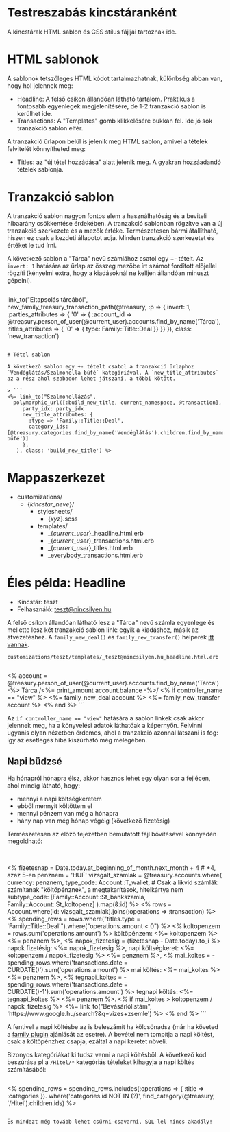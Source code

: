 # Testreszabás kincstáranként

A kincstárak HTML sablon és CSS stílus fájljai tartoznak ide.

# HTML sablonok

A sablonok tetszőleges HTML kódot tartalmazhatnak, különbség abban van, hogy hol jelennek meg:

- Headline: A felső csíkon állandóan látható tartalom. Praktikus a fontosabb egyenlegek megjelenítésére, de 1-2 tranzakció sablon is kerülhet ide.
- Transactions: A "Templates" gomb klikkelésére bukkan fel. Ide jó sok tranzakció sablon elfér.

A tranzakció űrlapon belül is jelenik meg HTML sablon, amivel a tételek felvitelét könnyítheted meg:

- Titles: az "új tétel hozzádása" alatt jelenik meg. A gyakran hozzáadandó tételek sablonja.

# Tranzakció sablon

A tranzakció sablon nagyon fontos elem a használhatóság és a beviteli hibaarány csökkentése érdekében. A tranzakció sablonban rögzítve van a új tranzakció szerkezete és a mezők értéke. Természetesen bármi átállítható, hiszen ez csak a kezdeti állapotot adja. Minden tranzakció szerkezetet és értéket le tud írni.

A következő sablon a "Tárca" nevű számlához csatol egy +- tételt. Az `invert: 1` hatására az űrlap az összeg mezőbe írt számot fordított előjellel rögzíti (kényelmi extra, hogy a kiadásoknál ne kelljen állandóan minuszt gépelni).

> ```
link_to("Eltapsolás tárcából", new_family_treasury_transaction_path(@treasury, :p => {
  invert: 1,
 :parties_attributes => { '0' => {
   :account_id => @treasury.person_of_user(@current_user).accounts.find_by_name('Tárca'),
   :titles_attributes => { '0' => {
     type: Family::Title::Deal
   }}
 }}
}), class: 'new_transaction')
```

# Tétel sablon

A következő sablon egy +- tételt csatol a tranzakció űrlaphoz `Vendéglátás/Szalmonella büfé` kategóriával. A `new_title_attributes` az a rész ahol szabadon lehet játszani, a többi kötött.

> ```
<%= link_to("Szalmonellázás",
  polymorphic_url([:build_new_title, current_namespace, @transaction],
     party_idx: party_idx
     new_title_attributes: {
       :type => 'Family::Title::Deal',
       category_ids: [@treasury.categories.find_by_name('Vendéglátás').children.find_by_name('Szalmonella büfé')]
     },
   ), class: 'build_new_title') %>
```

# Mappaszerkezet

* customizations/
  * {*kincstar_neve*}/
    * stylesheets/
      * {*xyz*}.scss
    * templates/
      * _{*current_user*}_headline.html.erb
      * _{*current_user*}_transactions.html.erb
      * _{*current_user*}_titles.html.erb
      * _everybody_transactions.html.erb

# Éles példa: Headline

- Kincstár: teszt
- Felhasználó: teszt@nincsilyen.hu

A felső csíkon állandóan látható lesz a "Tárca" nevű számla egyenlege és mellette lesz két tranzakció sablon link: egyik a kiadáshoz, másik az átvezetéshez. A `family_new_deal()` és `family_new_transfer()` helperek [itt vannak](../plugins/family/app/helpers/family/template_helper.rb).

`customizations/teszt/templates/_teszt@nincsilyen.hu_headline.html.erb`
> ```
<span class="account">
  <% account = @treasury.person_of_user(@current_user).accounts.find_by_name('Tárca') -%>
  Tárca <span class="balance">/<%= print_amount account.balance -%>/</span>
  <% if controller_name == "view" %>
    <%= family_new_deal account %>
    <%= family_new_transfer account %>
  <% end %>
</span>
```

Az `if controller_name == "view"` hatására a sablon linkek csak akkor jelennek meg, ha a könyvelési adatok láthatóak a képernyőn. Felvinni ugyanis olyan nézetben érdemes, ahol a tranzakció azonnal látszani is fog: így az esetleges hiba kiszúrható még melegében.

## Napi büdzsé

Ha hónapról hónapra élsz, akkor hasznos lehet egy olyan sor a fejlécen, ahol mindig látható, hogy:
- mennyi a napi költségkeretem
- ebből mennyit költöttem el
- mennyi pénzem van még a hónapra
- hány nap van még hónap végéig (következő fizetésig)

Természetesen az előző fejezetben bemutatott fájl bővítésével könnyedén megoldható:
> ```
<br/>
<%
  fizetesnap = Date.today.at_beginning_of_month.next_month + 4   # +4, azaz 5-en
  penznem = 'HUF'
  vizsgalt_szamlak = @treasury.accounts.where(
    currency: penznem,
    type_code: Account::T_wallet,
    # Csak a likvid számlák számítanak "költőpénznek", a megtakarítások, hitelkártya nem
    subtype_code: [Family::Account::St_bankszamla, Family::Account::St_koltopenz]
  ).map(&:id)
%>
<% rows = Account.where(id: vizsgalt_szamlak).joins(:operations => :transaction) %>
<% spending_rows = rows.where("titles.type = 'Family::Title::Deal'").where("operations.amount < 0") %>
<% koltopenzem = rows.sum('operations.amount') %>
költőpénzem: <%= koltopenzem %> <%= penznem %>,
<% napok_fizetesig = (fizetesnap - Date.today).to_i %>
napok fizetésig: <%= napok_fizetesig %>,
napi költségkeret: <%= koltopenzem / napok_fizetesig %> <%= penznem %>,
<% mai_koltes = -spending_rows.where('transactions.date = CURDATE()').sum('operations.amount') %>
mai költés: <%= mai_koltes %> <%= penznem %>,
<% tegnapi_koltes = -spending_rows.where('transactions.date = CURDATE()-1').sum('operations.amount') %>
tegnapi költés: <%= tegnapi_koltes %> <%= penznem %>.
<% if mai_koltes > koltopenzem / napok_fizetesig %>
  <%= link_to("Bevásárlólistám", 'https://www.google.hu/search?&q=vizes+zsemle') %>
<% end %>
```

A fentivel a napi költésbe az is beleszámít ha kölcsönadsz (már ha követed a [family plugin](../plugins/family/README.md) ajánlását az esetre). A bevétel nem tompítja a napi költést, csak a költőpénzhez csapja, ezáltal a napi keretet növeli.

Bizonyos kategóriákat ki tudsz venni a napi költésből. A következő kód beszúrása pl a `/Hitel/*` kategóriás tételeket kihagyja a napi költés számításából:
>```
<% spending_rows = spending_rows.includes(:operations => { :title => :categories }).
  where('categories.id NOT IN (?)', find_category(@treasury, '/Hitel').children.ids) %>
```

És mindezt még tovább lehet csűrni-csavarni, SQL-lel nincs akadály!
